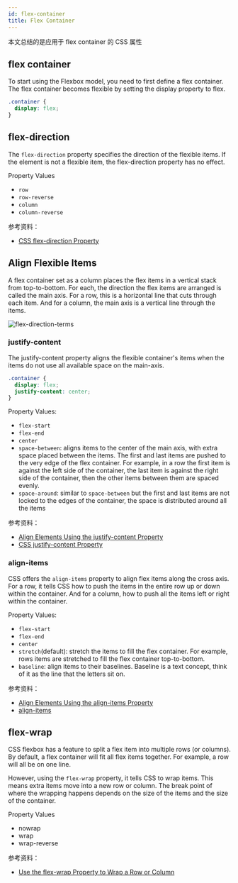 ```yaml
---
id: flex-container
title: Flex Container
---
```


本文总结的是应用于 flex container 的 CSS 属性

## flex container

To start using the Flexbox model, you need to first define a flex container. The flex container becomes flexible by setting the display property to flex.

```css
.container {
  display: flex;
}
```

## flex-direction

The `flex-direction` property specifies the direction of the flexible items. If the element is not a flexible item, the flex-direction property has no effect.

Property Values

- `row`
- `row-reverse`
- `column`
- `column-reverse`

参考资料：

- [CSS flex-direction Property](https://www.w3schools.com/cssref/css3_pr_flex-direction.asp)

## Align Flexible Items

A flex container set as a column places the flex items in a vertical stack from top-to-bottom. For each, the direction the flex items are arranged is called the main axis. For a row, this is a horizontal line that cuts through each item. And for a column, the main axis is a vertical line through the items.

![flex-direction-terms](https://www.w3.org/TR/css-flexbox-1/images/flex-direction-terms.svg)

### justify-content

The justify-content property aligns the flexible container's items when the items do not use all available space on the main-axis.

```css
.container {
  display: flex;
  justify-content: center;
}
```

Property Values:

- `flex-start`
- `flex-end`
- `center`
- `space-between`: aligns items to the center of the main axis, with extra space placed between the items. The first and last items are pushed to the very edge of the flex container. For example, in a row the first item is against the left side of the container, the last item is against the right side of the container, then the other items between them are spaced evenly.
- `space-around`: similar to `space-between` but the first and last items are not locked to the edges of the container, the space is distributed around all the items

参考资料：

- [Align Elements Using the justify-content Property](https://learn.freecodecamp.org/responsive-web-design/css-flexbox/align-elements-using-the-justify-content-property/)
- [CSS justify-content Property](https://www.w3schools.com/cssref/css3_pr_justify-content.asp)

### align-items

CSS offers the `align-items` property to align flex items along the cross axis. For a row, it tells CSS how to push the items in the entire row up or down within the container. And for a column, how to push all the items left or right within the container.

Property Values:

- `flex-start`
- `flex-end`
- `center`
- `stretch`(default): stretch the items to fill the flex container. For example, rows items are stretched to fill the flex container top-to-bottom.
- `baseline`: align items to their baselines. Baseline is a text concept, think of it as the line that the letters sit on.

参考资料：

- [Align Elements Using the align-items Property](https://learn.freecodecamp.org/responsive-web-design/css-flexbox/align-elements-using-the-align-items-property)
- [align-items](https://css-tricks.com/almanac/properties/a/align-items/)

## flex-wrap

CSS flexbox has a feature to split a flex item into multiple rows (or columns). By default, a flex container will fit all flex items together. For example, a row will all be on one line.

However, using the `flex-wrap` property, it tells CSS to wrap items. This means extra items move into a new row or column. The break point of where the wrapping happens depends on the size of the items and the size of the container.

Property Values

- nowrap
- wrap
- wrap-reverse

参考资料：

- [Use the flex-wrap Property to Wrap a Row or Column](https://learn.freecodecamp.org/responsive-web-design/css-flexbox/use-the-flex-wrap-property-to-wrap-a-row-or-column)
